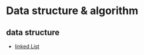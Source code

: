# Data structure & algorithm

## data structure

- [linked List][1code]

<!-- URL Below -->

[1code]: ./data-structure/LinkedList.js
